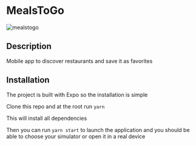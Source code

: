 # MealsToGo
![mealstogo](https://user-images.githubusercontent.com/56698920/144563337-eee443a7-4f28-4a98-8f19-6d780a632023.jpeg)

## Description
Mobile app to discover restaurants and save it as favorites

## Installation
The project is built with Expo so the installation is simple

Clone this repo and at the root run
`yarn`

This will install all dependencies

Then you can run `yarn start` to launch the application and you should be able to choose your simulator or open it in a real device
